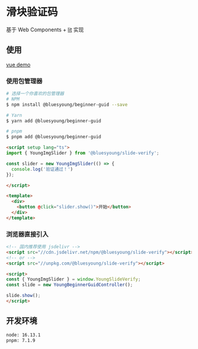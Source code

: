 # 滑块验证码

基于 Web Components + [lit](https://lit.dev/docs/) 实现

## 使用

[vue demo](../../playground/slide-verify-demo/src/App.vue)


### 使用包管理器

```bash
# 选择一个你喜欢的包管理器
# NPM
$ npm install @bluesyoung/beginner-guid --save

# Yarn
$ yarn add @bluesyoung/beginner-guid

# pnpm
$ pnpm add @bluesyoung/beginner-guid
```

```html
<script setup lang="ts">
import { YoungImgSlider } from '@bluesyoung/slide-verify';

const slider = new YoungImgSlider(() => {
  console.log('验证通过！')
});

</script>

<template>
  <div>
    <button @click="slider.show()">开始</button>
  </div>
</template>
```

### 浏览器直接引入

```html
<!-- 国内推荐使用 jsdelivr -->
<script src="//cdn.jsdelivr.net/npm/@bluesyoung/slide-verify"></script>
<!-- or -->
<script src="//unpkg.com/@bluesyoung/slide-verify"></script>

<script>
const { YoungImgSlider } = window.YoungSlideVerify;
const slide = new YoungBeginnerGuidController();

slide.show();
</script>
```

## 开发环境

```bash
node: 16.13.1
pnpm: 7.1.9
```